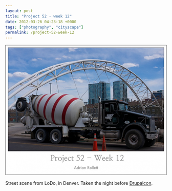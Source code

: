 ```yaml
---
layout: post
title: "Project 52 - week 12"
date: 2012-03-26 04:23:18 +0000
tags: ["photography", "cityscape"]
permalink: /project-52-week-12
---
```




![](/sites/default/files/styles/blog_full_width/public/den.jpg)

Street scene from LoDo, in Denver. Taken the night before
[Drupalcon](http://denver2012.drupal.org/).




